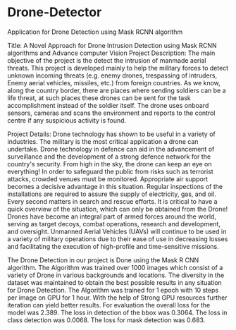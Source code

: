 # Drone-Detector
Application for Drone Detection using Mask RCNN algorithm

Title:
A Novel Approach for Drone Intrusion Detection using Mask RCNN algorithms and Advance computer Vision
Project Description:
The main objective of the project is the detect the intrusion of manmade aerial threats. This project is developed mainly to help the military forces to detect unknown incoming threats (e.g. enemy drones, trespassing of intruders, Enemy aerial vehicles, missiles, etc.) from foreign countries. As we know, along the country border, there are places where sending soldiers can be a life threat, at such places these drones can be sent for the task accomplishment instead of the soldier itself. The drone uses onboard sensors, cameras and scans the environment and reports to the control centre if any suspicious activity is found. 

Project Details: 
Drone technology has shown to be useful in a variety of industries. The military is the most critical application a drone can undertake. Drone technology in defence can aid in the advancement of surveillance and the development of a strong defence network for the country's security. From high in the sky, the drone can keep an eye on everything! In order to safeguard the public from risks such as terrorist attacks, crowded venues must be monitored. Appropriate air support becomes a decisive advantage in this situation. Regular inspections of the installations are required to assure the supply of electricity, gas, and oil. Every second matters in search and rescue efforts. It is critical to have a quick overview of the situation, which can only be obtained from the Drone! Drones have become an integral part of armed forces around the world, serving as target decoys, combat operations, research and development, and oversight. Unmanned Aerial Vehicles (UAVs) will continue to be used in a variety of military operations due to their ease of use in decreasing losses and facilitating the execution of high-profile and time-sensitive missions.

The Drone Detection in our project is Done using the Mask R CNN algorithm. The Algorithm was trained over 1000 images which consist of a variety of Drone in various backgrounds and locations. The diversity in the dataset was maintained to obtain the best possible results in any situation for Drone Detection. The Algorithm was trained for 1 epoch with 10 steps per image on GPU for 1 hour. With the help of Strong GPU resources further iteration can yield better results. For evaluation the overall loss for the model was 2.389. The loss in detection of the bbox was 0.3064. The loss in class detection was 0.0068. The loss for mask detection was 0.683. 



